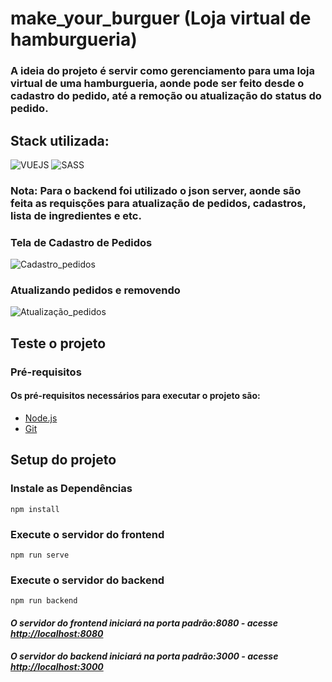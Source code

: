 # make_your_burguer (Loja virtual de hamburgueria)

### A ideia do projeto é servir como gerenciamento para uma loja virtual de uma hamburgueria, aonde pode ser feito desde o cadastro do pedido, até a remoção ou atualização do status do pedido.

## Stack utilizada:

<div>
<a><img alt="VUEJS" src="https://img.shields.io/badge/Vue.js-35495E?style=for-the-badge&logo=vue.js&logoColor=4FC08D"></a>
<a><img alt="SASS" src="https://img.shields.io/badge/Sass-CC6699?style=for-the-badge&logo=sass&logoColor=white"><a>
</div>

### Nota: Para o backend foi utilizado o json server, aonde são feita as requisções para atualização de pedidos, cadastros, lista de ingredientes e etc.

### Tela de Cadastro de Pedidos

![Cadastro_pedidos](https://i.imgur.com/CnaAiXA.gif)

### Atualizando pedidos e removendo

![Atualização_pedidos](https://i.imgur.com/Vjfx5yh.gif)

## Teste o projeto

### Pré-requisitos
#### Os pré-requisitos necessários para executar o projeto são:

<ul>
  <a href="https://nodejs.org/en" target="_blank"><li>Node.js</li></a>
  <a href="https://git-scm.com/"  target="_blank"><li>Git</li></a>
</ul>


## Setup do projeto

### Instale as Dependências
```
npm install
```

### Execute o servidor do frontend
```
npm run serve
```

### Execute o servidor do backend
```
npm run backend
```

#### *O servidor do frontend iniciará na porta padrão:8080 - acesse <http://localhost:8080>*
#### *O servidor do backend iniciará na porta padrão:3000 - acesse <http://localhost:3000>*



